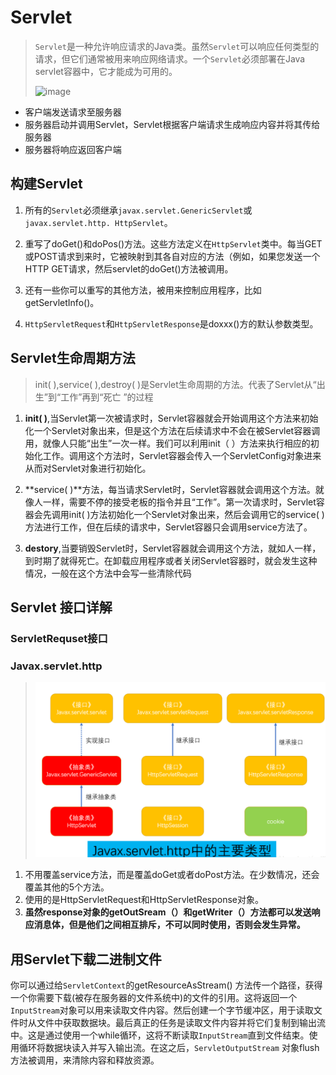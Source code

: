 # Servlet

> `Servlet`是一种允许响应请求的Java类。虽然`Servlet`可以响应任何类型的请求，但它们通常被用来响应网络请求。一个`Servlet`必须部署在Java servlet容器中，它才能成为可用的。
>
> ![image](https://img-blog.csdnimg.cn/2018120522281643.gif)

- 客户端发送请求至服务器
- 服务器启动并调用Servlet，Servlet根据客户端请求生成响应内容并将其传给服务器
- 服务器将响应返回客户端

## 构建Servlet

1. 所有的`Servlet`必须继承`javax.servlet.GenericServlet`或`javax.servlet.http. HttpServlet`。

2. 重写了doGet()和doPos()方法。这些方法定义在`HttpServlet`类中。每当GET或POST请求到来时，它被映射到其各自对应的方法（例如，如果您发送一个 HTTP GET请求，然后servlet的doGet()方法被调用。

3. 还有一些你可以重写的其他方法，被用来控制应用程序，比如getServletInfo()。

4. `HttpServletRequest`和`HttpServletResponse`是doxxx()方的默认参数类型。

## Servlet生命周期方法

> init( ),service( ),destroy( )是Servlet生命周期的方法。代表了Servlet从“出生”到“工作”再到“死亡 ”的过程

1. **init( )**,当Servlet第一次被请求时，Servlet容器就会开始调用这个方法来初始化一个Servlet对象出来，但是这个方法在后续请求中不会在被Servlet容器调用，就像人只能“出生”一次一样。我们可以利用init（ ）方法来执行相应的初始化工作。调用这个方法时，Servlet容器会传入一个ServletConfig对象进来从而对Servlet对象进行初始化。

2. **service( )**方法，每当请求Servlet时，Servlet容器就会调用这个方法。就像人一样，需要不停的接受老板的指令并且“工作”。第一次请求时，Servlet容器会先调用init( )方法初始化一个Servlet对象出来，然后会调用它的service( )方法进行工作，但在后续的请求中，Servlet容器只会调用service方法了。

3. **destory**,当要销毁Servlet时，Servlet容器就会调用这个方法，就如人一样，到时期了就得死亡。在卸载应用程序或者关闭Servlet容器时，就会发生这种情况，一般在这个方法中会写一些清除代码

## Servlet 接口详解

### ServletRequset接口

> 

### Javax.servlet.http

> ![image-20201024183118825](https://raw.githubusercontent.com/TestLove/Pictures/pictures/img/image-20201024183118825.png)

1. 不用覆盖service方法，而是覆盖doGet或者doPost方法。在少数情况，还会覆盖其他的5个方法。
2. 使用的是HttpServletRequest和HttpServletResponse对象。
3. **虽然response对象的getOutSream（）和getWriter（）方法都可以发送响应消息体，但是他们之间相互排斥，不可以同时使用，否则会发生异常。**



## 用Servlet下载二进制文件

你可以通过给`ServletContext`的getResourceAsStream() 方法传一个路径，获得一个你需要下载(被存在服务器的文件系统中)的文件的引用。这将返回一个`InputStream`对象可以用来读取文件内容。然后创建一个字节缓冲区，用于读取文件时从文件中获取数据块。最后真正的任务是读取文件内容并将它们复制到输出流中。这是通过使用一个while循环，这将不断读取`InputStream`直到文件结束。使用循环将数据块读入并写入输出流。在这之后，`ServletOutputStream` 对象flush方法被调用，来清除内容和释放资源。